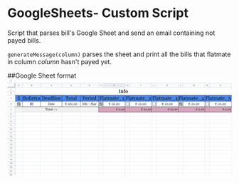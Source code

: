 # GoogleSheets- Custom Script

Script that parses bill's Google Sheet and send an email containing not payed bills.

`generateMessage(column)`  parses the sheet and print all the bills that flatmate in column *column* hasn't payed yet.  
  
  ##Google Sheet format
![Screenshot](/sheetFormat.png?raw=true)
